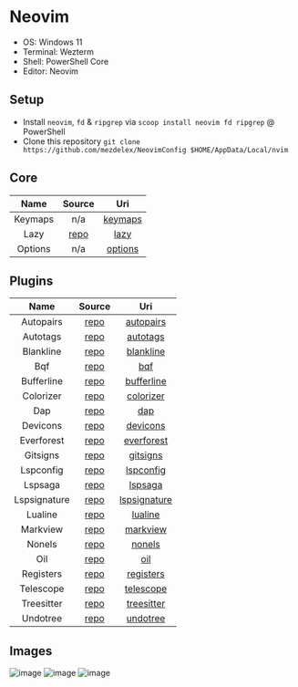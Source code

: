 # Neovim

- OS: Windows 11
- Terminal: Wezterm
- Shell: PowerShell Core
- Editor: Neovim

## Setup

- Install `neovim`, `fd` & `ripgrep` via `scoop install neovim fd ripgrep` @ PowerShell
- Clone this repository `git clone https://github.com/mezdelex/NeovimConfig $HOME/AppData/Local/nvim`

## Core

|  Name   |                   Source                   |                                        Uri                                         |
| :-----: | :----------------------------------------: | :--------------------------------------------------------------------------------: |
| Keymaps |                    n/a                     | [keymaps](https://github.com/mezdelex/NeovimConfig/blob/main/lua/core/keymaps.lua) |
|  Lazy   | [repo](https://github.com/folke/lazy.nvim) |    [lazy](https://github.com/mezdelex/NeovimConfig/blob/main/lua/core/lazy.lua)    |
| Options |                    n/a                     | [options](https://github.com/mezdelex/NeovimConfig/blob/main/lua/core/options.lua) |

## Plugins

|     Name     |                             Source                             |                                               Uri                                               |
| :----------: | :------------------------------------------------------------: | :---------------------------------------------------------------------------------------------: |
|  Autopairs   |        [repo](https://github.com/windwp/nvim-autopairs)        |    [autopairs](https://github.com/mezdelex/NeovimConfig/tree/main/lua/plugins/autopairs.lua)    |
|   Autotags   |       [repo](https://github.com/windwp/nvim-ts-autotag)        |     [autotags](https://github.com/mezdelex/NeovimConfig/tree/main/lua/plugins/autotags.lua)     |
|  Blankline   | [repo](https://github.com/lukas-reineke/indent-blankline.nvim) |    [blankline](https://github.com/mezdelex/NeovimConfig/tree/main/lua/plugins/blankline.lua)    |
|     Bqf      |        [repo](https://github.com/kevinhwang91/nvim-bqf)        |          [bqf](https://github.com/mezdelex/NeovimConfig/tree/main/lua/plugins/bqf.lua)          |
|  Bufferline  |       [repo](https://github.com/akinsho/bufferline.nvim)       |   [bufferline](https://github.com/mezdelex/NeovimConfig/tree/main/lua/plugins/bufferline.lua)   |
|  Colorizer   |     [repo](https://github.com/norcalli/nvim-colorizer.lua)     |    [colorizer](https://github.com/mezdelex/NeovimConfig/tree/main/lua/plugins/colorizer.lua)    |
|     Dap      |        [repo](https://github.com/rcarriga/nvim-dap-ui)         |          [dap](https://github.com/mezdelex/NeovimConfig/tree/main/lua/plugins/dap.lua)          |
|   Devicons   |     [repo](https://github.com/nvim-tree/nvim-web-devicons)     |     [devicons](https://github.com/mezdelex/NeovimConfig/tree/main/lua/plugins/devicons.lua)     |
|  Everforest  |         [repo](https://github.com/sainnhe/everforest)          |   [everforest](https://github.com/mezdelex/NeovimConfig/blob/main/lua/plugins/everforest.lua)   |
|   Gitsigns   |       [repo](https://github.com/lewis6991/gitsigns.nvim)       |     [gitsigns](https://github.com/mezdelex/NeovimConfig/tree/main/lua/plugins/gitsigns.lua)     |
|  Lspconfig   |        [repo](https://github.com/neovim/nvim-lspconfig)        |    [lspconfig](https://github.com/mezdelex/NeovimConfig/tree/main/lua/plugins/lspconfig.lua)    |
|   Lspsaga    |        [repo](https://github.com/nvimdev/lspsaga.nvim)         |      [lspsaga](https://github.com/mezdelex/NeovimConfig/tree/main/lua/plugins/lspsaga.lua)      |
| Lspsignature |      [repo](https://github.com/ray-x/lsp_signature.nvim)       | [lspsignature](https://github.com/mezdelex/NeovimConfig/tree/main/lua/plugins/lspsignature.lua) |
|   Lualine    |      [repo](https://github.com/nvim-lualine/lualine.nvim)      |      [lualine](https://github.com/mezdelex/NeovimConfig/tree/main/lua/plugins/lualine.lua)      |
|   Markview   |        [repo](https://github.com/OXY2DEV/markview.nvim)        |     [markview](https://github.com/mezdelex/NeovimConfig/tree/main/lua/plugins/markview.lua)     |
|    Nonels    |       [repo](https://github.com/nvimtools/none-ls.nvim)        |       [nonels](https://github.com/mezdelex/NeovimConfig/tree/main/lua/plugins/nonels.lua)       |
|     Oil      |          [repo](https://github.com/stevearc/oil.nvim)          |          [oil](https://github.com/mezdelex/NeovimConfig/tree/main/lua/plugins/oil.lua)          |
|  Registers   |      [repo](https://github.com/tversteeg/registers.nvim)       |    [registers](https://github.com/mezdelex/NeovimConfig/tree/main/lua/plugins/registers.lua)    |
|  Telescope   |    [repo](https://github.com/nvim-telescope/telescope.nvim)    |    [telescope](https://github.com/mezdelex/NeovimConfig/tree/main/lua/plugins/telescope.lua)    |
|  Treesitter  |   [repo](https://github.com/nvim-treesitter/nvim-treesitter)   |   [treesitter](https://github.com/mezdelex/NeovimConfig/tree/main/lua/plugins/treesitter.lua)   |
|   Undotree   |           [repo](https://github.com/mbbill/undotree)           |     [undotree](https://github.com/mezdelex/NeovimConfig/tree/main/lua/plugins/undotree.lua)     |

## Images

![image](https://github.com/user-attachments/assets/6967b521-85e0-4a6b-b989-90e00d0f3d91)
![image](https://github.com/user-attachments/assets/ee187dbb-6a2e-4274-83c0-b207d4748a32)
![image](https://github.com/user-attachments/assets/e3eddb57-c717-4a11-8dd6-40e76a3d9c0c)
